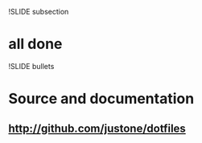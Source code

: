 !SLIDE subsection
# all done #

!SLIDE bullets
# Source and documentation #

## http://github.com/justone/dotfiles ##
